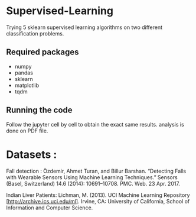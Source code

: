 # Supervised-Learning
Trying 5 sklearn supervised learning algorithms on two different classification problems.

## Required packages
- numpy
- pandas
- sklearn
- matplotlib
- tqdm

## Running the code
Follow the jupyter cell by cell to obtain the exact same results.
analysis is done on PDF file.


# Datasets :

Fall detection : Özdemir, Ahmet Turan, and Billur Barshan. “Detecting Falls with Wearable Sensors Using Machine Learning Techniques.” Sensors (Basel, Switzerland) 14.6 (2014): 10691–10708. PMC. Web. 23 Apr. 2017.
 
Indian Liver Patients: Lichman, M. (2013). UCI Machine Learning Repository [http://archive.ics.uci.edu/ml]. Irvine, CA: University of California, School of Information and Computer Science.

